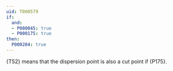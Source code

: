 ```yaml
---
uid: T000579
if:
  and:
  - P000045: true
  - P000175: true
then:
  P000204: true
---
```

{T52} means that the dispersion point is also a cut point if {P175}.
